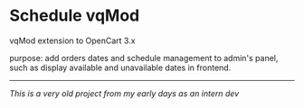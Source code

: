 # Schedule vqMod

vqMod extension to OpenCart 3.x

purpose: add orders dates and schedule management to admin's panel, such as display available and unavailable dates in frontend.

---

*This is a very old project from my early days as an intern dev*

